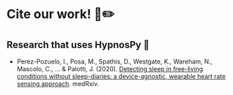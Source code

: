 # Cite our work! 📝✏️

## Research that uses HypnosPy 🚀 

* Perez-Pozuelo, I., Posa, M., Spathis, D., Westgate, K., Wareham, N., Mascolo, C., ... & Palotti, J. (2020). [Detecting sleep in free-living conditions without sleep-diaries: a device-agnostic, wearable heart rate sensing approach](https://www.medrxiv.org/content/10.1101/2020.09.05.20188367v1). medRxiv.
